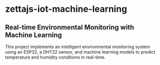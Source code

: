 # zettajs-iot-machine-learning

## Real-time Environmental Monitoring with Machine Learning
This project implements an intelligent environmental monitoring system using an ESP32, a DHT22 sensor, and machine learning models to predict temperature and humidity conditions in real-time.
